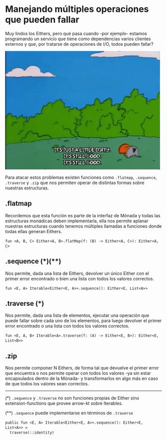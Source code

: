 # Manejando múltiples operaciones que pueden fallar

Muy lindos los Eithers, pero qué pasa cuando -por ejemplo- estamos programando un servicio que tiene como dependencias varios clientes externos y que, por tratarse de operaciones de I/O, todos pueden fallar?

![It's still good](../../../../img/its_still_good.gif)

Para atacar estos problemas existen funciones como `.flatmap`, `.sequence`, `.traverse` y `.zip` que nos permiten operar de distintas formas sobre nuestras estructuras.

## .flatmap

Recordemos que esta función es parte de la interfaz de Mónada y todas las estructuras monádicas deben implementarla, ella nos permite aplanar nuestras estructuras cuando tenemos múltiples llamadas a funciones donde todas ellas generan Eithers.

```
fun <A, B, C> Either<A, B>.flatMap(f: (B) -> Either<A, C>): Either<A, C> 
```

## .sequence (*)(**)

Nos permite, dada una lista de Eithers, devolver un único Either con el primer error encontrado o bien una lista con todos los valores correctos.

```
fun <E, A> Iterable<Either<E, A>>.sequence(): Either<E, List<A>>
```

## .traverse (*)

Nos permite, dada una lista de elementos, ejecutar una operación que puede fallar sobre cada uno de los elementos, para luego devolver el primer error encontrado o una lista con todos los valores correctos.

```
fun <E, A, B> Iterable<A>.traverse(f: (A) -> Either<E, B>): Either<E, List<B>>
```

## .zip
Nos permite componer N Eithers, de forma tal que devuelve el primer error que encuentra o nos permite operar con todos los valores -ya sin estar encapsulados dentro de la Mónada- y transformarlos en algo más en caso de que todos los valores sean correctos.

---

(*) `.sequence` y `.traverse` no son funciones propias de Either sino extension-functions que provee arrow-kt sobre Iterables.

(**) `.sequence` puede implementarse en términos de `.traverse`

```
public fun <E, A> Iterable<Either<E, A>>.sequence(): Either<E, List<A>> =
  traverse(::identity)
```
